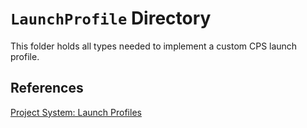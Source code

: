 ﻿# `LaunchProfile` Directory
This folder holds all types needed to implement a custom CPS launch profile.

## References
[Project System: Launch Profiles](https://github.com/dotnet/project-system/blob/main/docs/launch-profiles.md)
